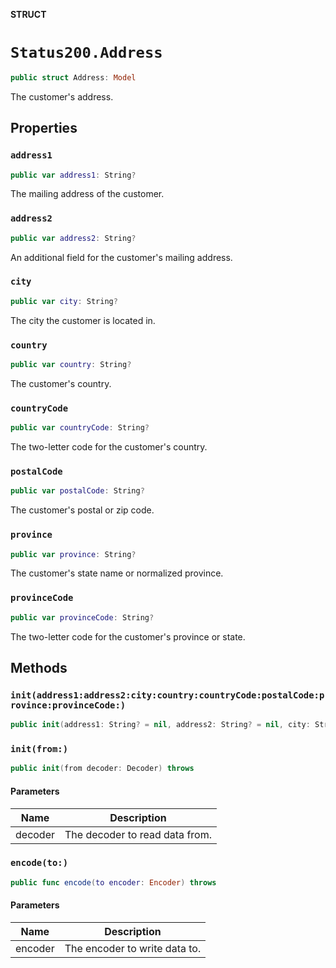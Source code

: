 **STRUCT**

# `Status200.Address`

```swift
public struct Address: Model
```

The customer's address.

## Properties
### `address1`

```swift
public var address1: String?
```

The mailing address of the customer.

### `address2`

```swift
public var address2: String?
```

An additional field for the customer's mailing address.

### `city`

```swift
public var city: String?
```

The city the customer is located in.

### `country`

```swift
public var country: String?
```

The customer's country.

### `countryCode`

```swift
public var countryCode: String?
```

The two-letter code for the customer's country.

### `postalCode`

```swift
public var postalCode: String?
```

The customer's postal or zip code.

### `province`

```swift
public var province: String?
```

The customer's state name or normalized province.

### `provinceCode`

```swift
public var provinceCode: String?
```

The two-letter code for the customer's province or state.

## Methods
### `init(address1:address2:city:country:countryCode:postalCode:province:provinceCode:)`

```swift
public init(address1: String? = nil, address2: String? = nil, city: String? = nil, country: String? = nil, countryCode: String? = nil, postalCode: String? = nil, province: String? = nil, provinceCode: String? = nil)
```

### `init(from:)`

```swift
public init(from decoder: Decoder) throws
```

#### Parameters

| Name | Description |
| ---- | ----------- |
| decoder | The decoder to read data from. |

### `encode(to:)`

```swift
public func encode(to encoder: Encoder) throws
```

#### Parameters

| Name | Description |
| ---- | ----------- |
| encoder | The encoder to write data to. |
